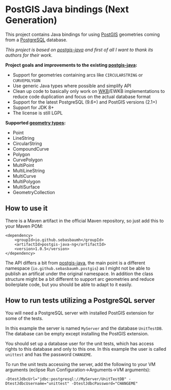 # PostGIS Java bindings (Next Generation)
This project contains Java bindings for using [PostGIS](https://postgis.net/) geometries coming from a [PostgreSQL](https://www.postgresql.org/) database.

*This project is based on [postgis-java](https://github.com/postgis/postgis-java) and first of all I want to thank its authors for their work.*

**Project goals and improvements to the existing [postgis-java](https://github.com/postgis/postgis-java):**
* Support for geometries containing arcs like `CIRCULARSTRING` or `CURVEPOLYGON`
* Use generic Java types where possible and simplify API
* Clean up code to basically only work on [WKB](https://en.wikipedia.org/wiki/Well-known_text#Well-known_binary)/EWKB implementations to reduce code duplication and focus on the actual database format
* Support for the latest PostgreSQL (9.6+) and PostGIS versions (2.1+)
* Support for JDK 8+
* The license is still LGPL

**Supported [geometry types](http://postgis.net/docs/manual-2.5/using_postgis_dbmanagement.html#RefObject):**
* Point
* LineString
* CircularString
* CompoundCurve
* Polygon
* CurvePolygon
* MultiPoint
* MultiLineString
* MultiCurve
* MultiPolygon
* MultiSurface
* GeometryCollection

## How to use it ##
There is a Maven artifact in the official Maven repository, so just add this to your Maven POM:

	<dependency>
		<groupId>io.github.sebasbaumh</groupId>
		<artifactId>postgis-java-ng</artifactId>
		<version>1.0.5</version>
	</dependency>

The API differs a bit from [postgis-java](https://github.com/postgis/postgis-java), the main point is a different namespace (`io.github.sebasbaumh.postgis`) as I might not be able to publish an artificat under the original namespace.
In addition the class structure might be a bit different to support arc geometries and reduce boilerplate code, but you should be able to adapt to it easily.
	
## How to run tests utilizing a PostgreSQL server

You will need a PostgreSQL server with installed PostGIS extension for some of the tests.

In this example the server is named `MyServer` and the database `UnitTestDB`. The database can be empty except installing the PostGIS extension.

You should set up a database user for the unit tests, which has access rights to this database and only to this one.
In this example the user is called `unittest` and has the password `CHANGEME`.

To run the unit tests accessing the server, add the following to your VM arguments (eclipse Run Configuration->Arguments->VM arguments):

`-DtestJdbcUrl="jdbc:postgresql://MyServer/UnitTestDB" -DtestJdbcUsername="unittest" -DtestJdbcPassword="CHANGEME"`
